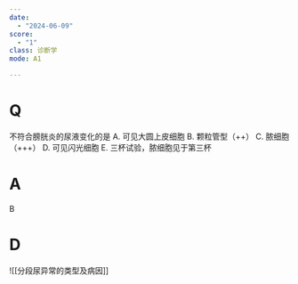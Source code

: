 ```yaml
---
date:
  - "2024-06-09"
score:
  - "1"
class: 诊断学
mode: A1

---
```



# Q
不符合膀胱炎的尿液变化的是
A. 可见大圆上皮细胞 
B. 颗粒管型（++）
C. 脓细胞（+++）
D. 可见闪光细胞
E. 三杯试验，脓细胞见于第三杯

# A

B


# D
![[分段尿异常的类型及病因]]